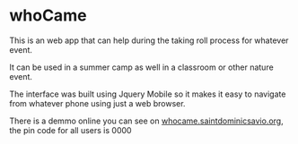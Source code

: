 # whoCame

This is an web app that can help during the taking roll process for whatever event.

It can be used in a summer camp as well in a classroom or other nature event.

The interface was built using Jquery Mobile so it makes it easy to navigate from whatever phone using just a web browser.

There is a demmo online you can see on [whocame.saintdominicsavio.org](whocame.saintdominicsavio.org), the pin code for all users is 0000

